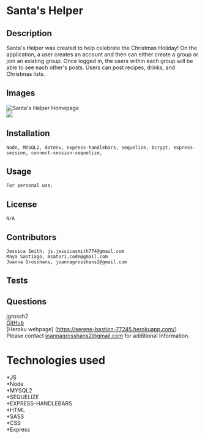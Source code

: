 # Santa's Helper

## Description
Santa's Helper was created to help celebrate the Christmas Holiday! On the application, a user creates an account and then can either create a group or join an existing group. Once logged in, the users within each group will be able to see each other's posts. Users can post recipes, drinks, and Christmas lists. 

## Images 
![Santa's Helper Homepage](./images/) <br>
![](./images/)

## Installation
    Node, MYSQL2, dotenv, express-handlebars, sequelize, bcrypt, express-session, connect-session-sequelize, 
## Usage
    For personal use.
## License
    N/A
## Contributors
    Jessica Smith, js.jessicasmith774@gmail.com
    Maya Santiago, msatori.code@gmail.com 
    Joanna Grosshans, joannagrosshans2@gmail.com

## Tests
    
## Questions
jgrossh2 <br />
[GitHub](https://github.com/jgrossh2/CMS-blog) <br />
[Heroku webpage] (https://serene-bastion-77245.herokuapp.com/) <br />
Please contact <joannagrosshans2@gmail.com> for additional Information.

# Technologies used
 *JS <br>
 *Node <br>
 *MYSQL2<br>
 *SEQUELIZE<br>
 *EXPRESS-HANDLEBARS<br>
 *HTML<br>
 *SASS<br>
 *CSS<br>
 *Express